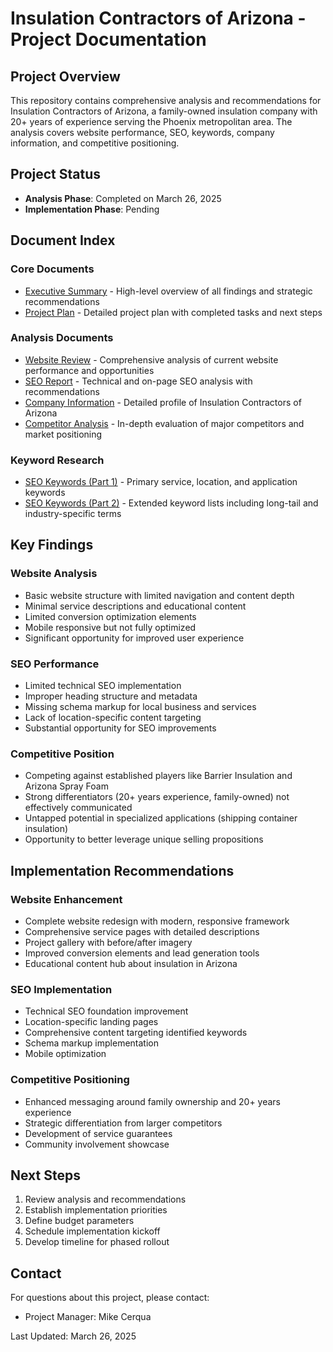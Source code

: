 # Insulation Contractors of Arizona - Project Documentation

## Project Overview
This repository contains comprehensive analysis and recommendations for Insulation Contractors of Arizona, a family-owned insulation company with 20+ years of experience serving the Phoenix metropolitan area. The analysis covers website performance, SEO, keywords, company information, and competitive positioning.

## Project Status
- **Analysis Phase**: Completed on March 26, 2025
- **Implementation Phase**: Pending

## Document Index

### Core Documents
- [Executive Summary](executive_summary.md) - High-level overview of all findings and strategic recommendations
- [Project Plan](project_plan.md) - Detailed project plan with completed tasks and next steps

### Analysis Documents
- [Website Review](website_review.md) - Comprehensive analysis of current website performance and opportunities
- [SEO Report](seo_report.md) - Technical and on-page SEO analysis with recommendations
- [Company Information](company_information.md) - Detailed profile of Insulation Contractors of Arizona
- [Competitor Analysis](competitor_analysis.md) - In-depth evaluation of major competitors and market positioning

### Keyword Research
- [SEO Keywords (Part 1)](seo_keywords.md) - Primary service, location, and application keywords
- [SEO Keywords (Part 2)](seo_keywords_part2.md) - Extended keyword lists including long-tail and industry-specific terms

## Key Findings

### Website Analysis
- Basic website structure with limited navigation and content depth
- Minimal service descriptions and educational content
- Limited conversion optimization elements
- Mobile responsive but not fully optimized
- Significant opportunity for improved user experience

### SEO Performance
- Limited technical SEO implementation
- Improper heading structure and metadata
- Missing schema markup for local business and services
- Lack of location-specific content targeting
- Substantial opportunity for SEO improvements

### Competitive Position
- Competing against established players like Barrier Insulation and Arizona Spray Foam
- Strong differentiators (20+ years experience, family-owned) not effectively communicated
- Untapped potential in specialized applications (shipping container insulation)
- Opportunity to better leverage unique selling propositions

## Implementation Recommendations

### Website Enhancement
- Complete website redesign with modern, responsive framework
- Comprehensive service pages with detailed descriptions
- Project gallery with before/after imagery
- Improved conversion elements and lead generation tools
- Educational content hub about insulation in Arizona

### SEO Implementation
- Technical SEO foundation improvement
- Location-specific landing pages
- Comprehensive content targeting identified keywords
- Schema markup implementation
- Mobile optimization

### Competitive Positioning
- Enhanced messaging around family ownership and 20+ years experience
- Strategic differentiation from larger competitors
- Development of service guarantees
- Community involvement showcase

## Next Steps
1. Review analysis and recommendations
2. Establish implementation priorities
3. Define budget parameters
4. Schedule implementation kickoff
5. Develop timeline for phased rollout

## Contact
For questions about this project, please contact:
- Project Manager: Mike Cerqua

Last Updated: March 26, 2025
